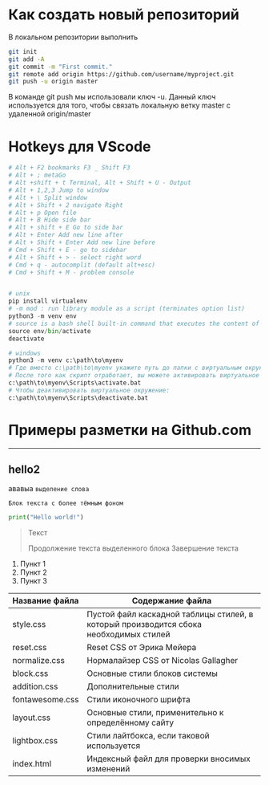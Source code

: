 # Как создать новый репозиторий

В локальном репозитории выполнить
```bash
git init
git add -A
git commit -m "First commit."
git remote add origin https://github.com/username/myproject.git
git push -u origin master
```
В команде git push мы использовали ключ -u. Данный ключ используется для того, чтобы связать локальную ветку master с удаленной origin/master

# Hotkeys для VScode
```python
# Alt + F2 bookmarks F3 _ Shift F3
# Alt + ; metaGo
# Alt +shift + t Terminal, Alt + Shift + U - Output
# Alt + 1,2,3 Jump to window
# Alt + \ Split window
# Alt + Shift + 2 navigate Right
# Alt + p Open file
# Alt + B Hide side bar
# Alt + shift + E Go to side bar
# Alt + Enter Add new line after
# Alt + Shift + Enter Add new line before
# Cmd + Shift + E - go to sidebar
# Alt + Shift + > - select right word
# Cmd + q - autocomplit (default alt+esc)
# Cmd + Shift + M - problem console


# unix
pip install virtualenv
# -m mod : run library module as a script (terminates option list)
python3 -m venv env
# source is a bash shell built-in command that executes the content of the file passed as argument, in the current shell. It has a synonym in . (period).
source env/bin/activate
deactivate

# windows
python3 -m venv c:\path\to\myenv
# Где вместо c:\path\to\myenv укажите путь до папки с виртуальным окружением, которую вы хотите создать.
# После того как скрипт отработает, вы можете активировать виртуальное окружение с помощью:
c:\path\to\myenv\Scripts\activate.bat
# Чтобы деактивировать виртуальное окружение:
c:\path\to\myenv\Scripts\deactivate.bat
```


# Примеры разметки на Github.com
----

## hello2

ававыа `выделение слова`

    Блок текста с более тёмным фоном

```python
print("Hello world!")
```
> Текст
> 
> Продолжение текста выделенного блока
> Завершение текста

1. Пункт 1
2. Пункт 2
3. Пункт 3

Название файла  | Содержание файла
----------------|----------------------
style.css       | Пустой файл каскадной таблицы стилей, в который производится сбока необходимых стилей
reset.css       | Reset CSS от Эрика Мейера
normalize.css   | Нормалайзер CSS от Nicolas Gallagher
block.css       | Основные стили блоков системы
addition.css    | Дополнительные стили
fontawesome.css | Стили иконочного шрифта
layout.css      | Основные стили, применительно к определённому сайту
lightbox.css    | Стили лайтбокса, если таковой используется
index.html      | Индексный файл для проверки вносимых изменений

